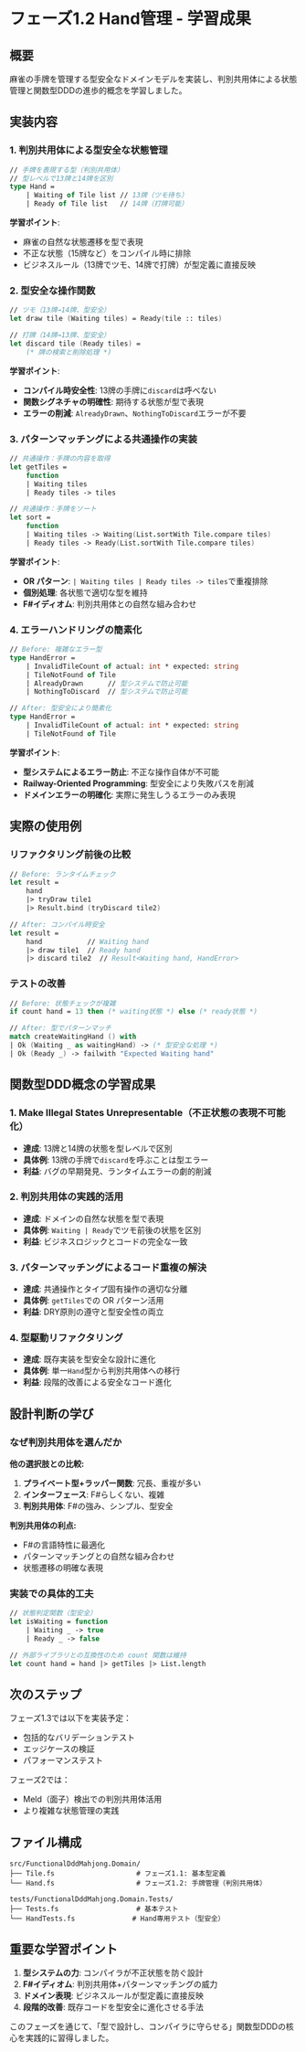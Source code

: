 # フェーズ1.2 Hand管理 - 学習成果

## 概要

麻雀の手牌を管理する型安全なドメインモデルを実装し、判別共用体による状態管理と関数型DDDの進歩的概念を学習しました。

## 実装内容

### 1. 判別共用体による型安全な状態管理

```fsharp
// 手牌を表現する型（判別共用体）
// 型レベルで13牌と14牌を区別
type Hand =
    | Waiting of Tile list // 13牌（ツモ待ち）
    | Ready of Tile list   // 14牌（打牌可能）
```

**学習ポイント**: 
- 麻雀の自然な状態遷移を型で表現
- 不正な状態（15牌など）をコンパイル時に排除
- ビジネスルール（13牌でツモ、14牌で打牌）が型定義に直接反映

### 2. 型安全な操作関数

```fsharp
// ツモ（13牌→14牌、型安全）
let draw tile (Waiting tiles) = Ready(tile :: tiles)

// 打牌（14牌→13牌、型安全）
let discard tile (Ready tiles) =
    (* 牌の検索と削除処理 *)
```

**学習ポイント**:
- **コンパイル時安全性**: 13牌の手牌に`discard`は呼べない
- **関数シグネチャの明確性**: 期待する状態が型で表現
- **エラーの削減**: `AlreadyDrawn`、`NothingToDiscard`エラーが不要

### 3. パターンマッチングによる共通操作の実装

```fsharp
// 共通操作：手牌の内容を取得
let getTiles =
    function
    | Waiting tiles
    | Ready tiles -> tiles

// 共通操作：手牌をソート
let sort =
    function
    | Waiting tiles -> Waiting(List.sortWith Tile.compare tiles)
    | Ready tiles -> Ready(List.sortWith Tile.compare tiles)
```

**学習ポイント**:
- **OR パターン**: `| Waiting tiles | Ready tiles -> tiles`で重複排除
- **個別処理**: 各状態で適切な型を維持
- **F#イディオム**: 判別共用体との自然な組み合わせ

### 4. エラーハンドリングの簡素化

```fsharp
// Before: 複雑なエラー型
type HandError =
    | InvalidTileCount of actual: int * expected: string
    | TileNotFound of Tile
    | AlreadyDrawn      // 型システムで防止可能
    | NothingToDiscard  // 型システムで防止可能

// After: 型安全により簡素化
type HandError =
    | InvalidTileCount of actual: int * expected: string
    | TileNotFound of Tile
```

**学習ポイント**:
- **型システムによるエラー防止**: 不正な操作自体が不可能
- **Railway-Oriented Programming**: 型安全により失敗パスを削減
- **ドメインエラーの明確化**: 実際に発生しうるエラーのみ表現

## 実際の使用例

### リファクタリング前後の比較

```fsharp
// Before: ランタイムチェック
let result = 
    hand 
    |> tryDraw tile1
    |> Result.bind (tryDiscard tile2)

// After: コンパイル時安全
let result =
    hand           // Waiting hand
    |> draw tile1  // Ready hand
    |> discard tile2  // Result<Waiting hand, HandError>
```

### テストの改善

```fsharp
// Before: 状態チェックが複雑
if count hand = 13 then (* waiting状態 *) else (* ready状態 *)

// After: 型でパターンマッチ
match createWaitingHand () with
| Ok (Waiting _ as waitingHand) -> (* 型安全な処理 *)
| Ok (Ready _) -> failwith "Expected Waiting hand"
```

## 関数型DDD概念の学習成果

### 1. Make Illegal States Unrepresentable（不正状態の表現不可能化）

- **達成**: 13牌と14牌の状態を型レベルで区別
- **具体例**: 13牌の手牌で`discard`を呼ぶことは型エラー
- **利益**: バグの早期発見、ランタイムエラーの劇的削減

### 2. 判別共用体の実践的活用

- **達成**: ドメインの自然な状態を型で表現
- **具体例**: `Waiting | Ready`でツモ前後の状態を区別
- **利益**: ビジネスロジックとコードの完全な一致

### 3. パターンマッチングによるコード重複の解決

- **達成**: 共通操作とタイプ固有操作の適切な分離
- **具体例**: `getTiles`での OR パターン活用
- **利益**: DRY原則の遵守と型安全性の両立

### 4. 型駆動リファクタリング

- **達成**: 既存実装を型安全な設計に進化
- **具体例**: 単一`Hand`型から判別共用体への移行
- **利益**: 段階的改善による安全なコード進化

## 設計判断の学び

### なぜ判別共用体を選んだか

**他の選択肢との比較:**
1. **プライベート型+ラッパー関数**: 冗長、重複が多い
2. **インターフェース**: F#らしくない、複雑
3. **判別共用体**: F#の強み、シンプル、型安全

**判別共用体の利点:**
- F#の言語特性に最適化
- パターンマッチングとの自然な組み合わせ
- 状態遷移の明確な表現

### 実装での具体的工夫

```fsharp
// 状態判定関数（型安全）
let isWaiting = function
    | Waiting _ -> true
    | Ready _ -> false

// 外部ライブラリとの互換性のため count 関数は維持
let count hand = hand |> getTiles |> List.length
```

## 次のステップ

フェーズ1.3では以下を実装予定：
- 包括的なバリデーションテスト
- エッジケースの検証
- パフォーマンステスト

フェーズ2では：
- Meld（面子）検出での判別共用体活用
- より複雑な状態管理の実践

## ファイル構成

```text
src/FunctionalDddMahjong.Domain/
├── Tile.fs                    # フェーズ1.1: 基本型定義
└── Hand.fs                    # フェーズ1.2: 手牌管理（判別共用体）

tests/FunctionalDddMahjong.Domain.Tests/
├── Tests.fs                   # 基本テスト
└── HandTests.fs              # Hand専用テスト（型安全）
```

## 重要な学習ポイント

1. **型システムの力**: コンパイラが不正状態を防ぐ設計
2. **F#イディオム**: 判別共用体+パターンマッチングの威力
3. **ドメイン表現**: ビジネスルールが型定義に直接反映
4. **段階的改善**: 既存コードを型安全に進化させる手法

このフェーズを通じて、「型で設計し、コンパイラに守らせる」関数型DDDの核心を実践的に習得しました。